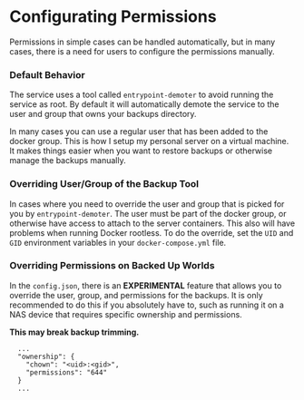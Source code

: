 # Configurating Permissions

Permissions in simple cases can be handled automatically, but in many cases, there is a need for users to configure the permissions manually.

### Default Behavior

The service uses a tool called `entrypoint-demoter` to avoid running the service as root. By default it will automatically demote the service to the user and group that owns your backups directory.

In many cases you can use a regular user that has been added to the docker group. This is how I setup my personal server on a virtual machine. It makes things easier when you want to restore backups or otherwise manage the backups manually. 

### Overriding User/Group of the Backup Tool

In cases where you need to override the user and group that is picked for you by `entrypoint-demoter`. The user must be part of the docker group, or otherwise have access to attach to the server containers. This also will have problems when running Docker rootless. To do the override, set the `UID` and `GID` environment variables in your `docker-compose.yml` file.

### Overriding Permissions on Backed Up Worlds

In the `config.json`, there is an **EXPERIMENTAL** feature that allows you to override the user, group, and permissions for the backups. It is only recommended to do this if you absolutely have to, such as running it on a NAS device that requires specific ownership and permissions. 

**This may break backup trimming.**

```
  ...
  "ownership": {
    "chown": "<uid>:<gid>",
    "permissions": "644"
  }
  ...
```